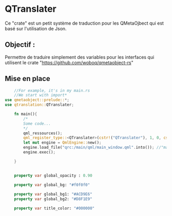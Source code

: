 # QTranslater
Ce "crate" est un petit système de traduction pour les QMetaOjbect qui est basé sur l'utilisation de Json.


## Objectif : 
Permettre de traduire simplement des variables pour les interfaces qui utilisent le crate "https://github.com/woboq/qmetaobject-rs"

## Mise en place 

```rust
    //For example, it's in my main.rs
    //We start with import*
use qmetaobject::prelude::*; 
use qtranslation::QTranslater;

    fn main(){
        /*
        Some code...
        */
        qml_ressources(); 
        qml_register_type::<QTranslater>(cstr!("QTranslater"), 1, 0, cstr!("QTranslater")); //Register the QTranslater type
        let mut engine = QmlEngine::new();
        engine.load_file("qrc:/main/qml/main_window.qml".into()); //"main_window" is just my qml first window. It can be any other page
        engine.exec();

    }
    
```

```qml
    property var global_opacity : 0.90

    property var global_bg: "#f0f0f0"
   
    property var global_bg1: "#ACD9E6"
    property var global_bg2: "#D8F1E9"

    property var title_color: "#000000"


```


